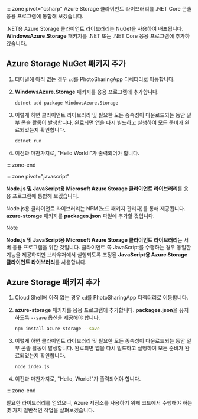 ::: zone pivot="csharp"
Azure Storage 클라이언트 라이브러리를 .NET Core 콘솔 응용 프로그램에 통합해 보겠습니다.

.NET용 Azure Storage 클라이언트 라이브러리는 NuGet을 사용하여 배포됩니다. **WindowsAzure.Storage** 패키지를 .NET 또는 .NET Core 응용 프로그램에 추가하겠습니다.

## <a name="add-the-azure-storage-nuget-package"></a>Azure Storage NuGet 패키지 추가

1. 터미널에 아직 없는 경우 `cd`를 PhotoSharingApp 디렉터리로 이동합니다.

1. **WindowsAzure.Storage** 패키지를 응용 프로그램에 추가합니다.

    ```bash
    dotnet add package WindowsAzure.Storage
    ```

1. 이렇게 하면 클라이언트 라이브러리 및 필요한 모든 종속성이 다운로드되는 동안 일부 콘솔 활동이 발생합니다. 완료되면 앱을 다시 빌드하고 실행하여 모든 준비가 완료되었는지 확인합니다.

    ```bash
    dotnet run
    ```

1. 이전과 마찬가지로, "Hello World!"가 출력되어야 합니다.

::: zone-end

::: zone pivot="javascript"

**Node.js 및 JavaScript용 Microsoft Azure Storage 클라이언트 라이브러리**를 응용 프로그램에 통합해 보겠습니다.

Node.js용 클라이언트 라이브러리는 NPM(노드 패키지 관리자)를 통해 제공됩니다. **azure-storage** 패키지를 **packages.json** 파일에 추가할 것입니다.

> [!NOTE]
> **Node.js 및 JavaScript용 Microsoft Azure Storage 클라이언트 라이브러리**는 서버 응용 프로그램을 위한 것입니다. 클라이언트 쪽 JavaScript를 수행하는 경우 동일한 기능을 제공하지만 브라우저에서 실행되도록 조정된 **JavaScript용 Azure Storage 클라이언트 라이브러리**를 사용합니다.

## <a name="add-the-azure-storage-package"></a>Azure Storage 패키지 추가

1. Cloud Shell에 아직 없는 경우 `cd`를 PhotoSharingApp 디렉터리로 이동합니다.

1. **azure-storage** 패키지를 응용 프로그램에 추가합니다. **packages.json**을 유지하도록 `--save` 옵션을 제공해야 합니다.

    ```bash
    npm install azure-storage --save
    ```

1. 이렇게 하면 클라이언트 라이브러리 및 필요한 모든 종속성이 다운로드되는 동안 일부 콘솔 활동이 발생합니다. 완료되면 앱을 다시 빌드하고 실행하여 모든 준비가 완료되었는지 확인합니다.

    ```bash
    node index.js
    ```

1. 이전과 마찬가지로, "Hello, World!"가 출력되어야 합니다.

::: zone-end

필요한 라이브러리를 얻었으니, Azure 저장소를 사용하기 위해 코드에서 수행해야 하는 몇 가지 일반적인 작업을 살펴보겠습니다.
